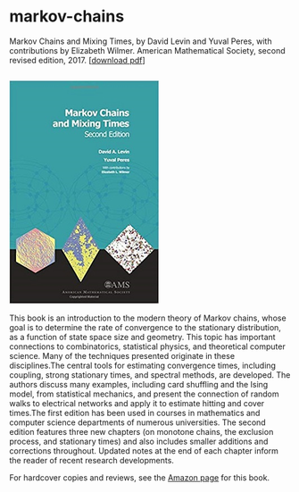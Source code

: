 # markov-chains 
Markov Chains and Mixing Times, by David Levin and Yuval Peres, with contributions by Elizabeth Wilmer. American Mathematical Society, second revised edition, 2017. [<a href="https://github.com/yuvalperes/markov-chains/blob/master/markov_chains_book.pdf">download pdf</a>]

<div style="float: left">
    
![Book Cover](https://github.com/yuvalperes/markov-chains/blob/master/mcmt_cover_photo.jpg)

This book is an introduction to the modern theory of Markov chains, whose goal is to determine the rate of convergence to the stationary distribution, as a function of state space size and geometry. This topic has important connections to combinatorics, statistical physics, and theoretical computer science. Many of the techniques presented originate in these disciplines.The central tools for estimating convergence times, including coupling, strong stationary times, and spectral methods, are developed. The authors discuss many examples, including card shuffling and the Ising model, from statistical mechanics, and present the connection of random walks to electrical networks and apply it to estimate hitting and cover times.The first edition has been used in courses in mathematics and computer science departments of numerous universities. The second edition features three new chapters (on monotone chains, the exclusion process, and stationary times) and also includes smaller additions and corrections throughout. Updated notes at the end of each chapter inform the reader of recent research developments.

For hardcover copies and reviews, see the <a href="https://www.amazon.com/Markov-Chains-Mixing-Times-David/dp/1470429624">Amazon page</a> for this book.
</div>
